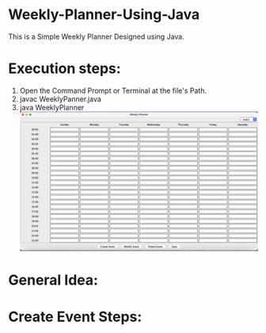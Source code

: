# Weekly-Planner-Using-Java
This is a Simple Weekly Planner Designed using Java.

# Execution steps:
1. Open the Command Prompt or Terminal at the file's Path.
2. javac WeeklyPanner.java
3. java WeeklyPlanner
![alt text](image.png)
# General Idea:

# Create Event Steps: